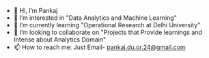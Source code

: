 - 👋 Hi, I’m Pankaj
- 👀 I’m interested in "Data Analytics and Machine Learning"
- 🌱 I’m currently learning "Operational Research at Delhi University"
- 💞️ I’m looking to collaborate on "Projects that Provide learnings and Intense about Analytics Domain"
- 📫 How to reach me: Just Email- pankaj.du.or.24@gmail.com 


<!---
77Pankaj/77Pankaj is a ✨ special ✨ repository because its `README.md` (this file) appears on your GitHub profile.
You can click the Preview link to take a look at your changes.
--->
